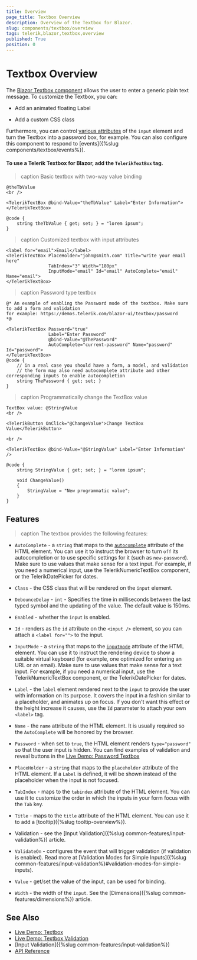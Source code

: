 ```yaml
---
title: Overview
page_title: Textbox Overview
description: Overview of the Textbox for Blazor.
slug: components/textbox/overview
tags: telerik,blazor,textbox,overview
published: True
position: 0
---
```


# Textbox Overview

The <a href="https://www.telerik.com/blazor-ui/textbox" target="_blank">Blazor Textbox component</a> allows the user to enter a generic plain text message. To customize the Textbox, you can:

* Add an animated floating Label

* Add a custom CSS class

Furthermore, you can control [various attributes](#features) of the `input` element and turn the Textbox into a password box, for example. You can also configure this component to respond to [events]({%slug components/textbox/events%}).

#### To use a Telerik Textbox for Blazor, add the `TelerikTextBox` tag.

>caption Basic textbox with two-way value binding

````CSHTML
@theTbValue
<br />

<TelerikTextBox @bind-Value="theTbValue" Label="Enter Information"></TelerikTextBox>

@code {
    string theTbValue { get; set; } = "lorem ipsum";
}
````


>caption Customized textbox with input attributes

````CSHTML
<label for="email">Email</label>
<TelerikTextBox PlaceHolder="john@smith.com" Title="write your email here"
                TabIndex="3" Width="180px"
                InputMode="email" Id="email" AutoComplete="email" Name="email">
</TelerikTextBox>
````


>caption Password type textbox

````CSHTML
@* An example of enabling the Password mode of the textbox. Make sure to add a form and validation
for example: https://demos.telerik.com/blazor-ui/textbox/password
*@

<TelerikTextBox Password="true"
                Label="Enter Password"
                @bind-Value="@ThePassword"
                AutoComplete="current-password" Name="password" Id="password">
</TelerikTextBox>
@code {
    // in a real case you should have a form, a model, and validation
    // the form may also need autocomplete attribute and other corresponding inputs to enable autocompletion
    string ThePassword { get; set; }
}
````

>caption Programmatically change the TextBox value

````CSHTML
TextBox value: @StringValue
<br />

<TelerikButton OnClick="@ChangeValue">Change TextBox Value</TelerikButton>

<br />

<TelerikTextBox @bind-Value="@StringValue" Label="Enter Information" />

@code {
    string StringValue { get; set; } = "lorem ipsum";

    void ChangeValue()
    {
        StringValue = "New programmatic value";
    }
}
````

## Features

>caption The textbox provides the following features:

* `AutoComplete` - a `string` that maps to the [`autocomplete`](https://developer.mozilla.org/en-US/docs/Web/HTML/Attributes/autocomplete) attribute of the HTML element. You can use it to instruct the browser to turn `off` its autocompletion or to use specific settings for it (such as `new-password`). Make sure to use values that make sense for a text input. For example, if you need a numerical input, use the TelerikNumericTextBox component, or the TelerikDatePicker for dates.

* `Class` - the CSS class that will be rendered on the `input` element.

* `DebounceDelay` - `int` - Specifies the time in milliseconds between the last typed symbol and the updating of the value. The default value is 150ms.

* `Enabled` - whether the `input` is enabled.

* `Id` - renders as the `id` attribute on the `<input />` element, so you can attach a `<label for="">` to the input.

* `InputMode` - a `string` that maps to the [`inputmode`](https://developer.mozilla.org/en-US/docs/Web/HTML/Global_attributes/inputmode) attribute of the HTML element. You can use it to instruct the rendering device to show a suitable virtual keyboard (for example, one optimized for entering an URL or an email). Make sure to use values that make sense for a text input. For example, if you need a numerical input, use the TelerikNumericTextBox component, or the TelerikDatePicker for dates.

* `Label` - the `label` element rendered next to the `input` to provide the user with information on its purpose. It covers the input in a fashion similar to a placeholder, and animates up on focus. If you don't want this effect or the height increase it causes, use the `Id` parameter to attach your own `<label>` tag.

* `Name` - the `name` attribute of the HTML element. It is usually required so the `AutoComplete` will be honored by the browser.

* `Password` - when set to `true`, the HTML element renders `type="password"` so that the user input is hidden. You can find examples of validation and reveal buttons in the [Live Demo: Password Textbox](https://demos.telerik.com/blazor-ui/textbox/password)

* `PlaceHolder` - a `string` that maps to the `placeholder` attribute of the HTML element. If a `Label` is defined, it will be shown instead of the placeholder when the input is not focused.

* `TabIndex` - maps to the `tabindex` attribute of the HTML element. You can use it to customize the order in which the inputs in your form focus with the `Tab` key.

* `Title` - maps to the `title` attribute of the HTML element. You can use it to add a [tooltip]({%slug tooltip-overview%}).

* Validation - see the [Input Validation]({%slug common-features/input-validation%}) article.

* `ValidateOn` - configures the event that will trigger validation (if validation is enabled). Read more at [Validation Modes for Simple Inputs]({%slug common-features/input-validation%}#validation-modes-for-simple-inputs).

* `Value` - get/set the value of the input, can be used for binding.

* `Width` - the width of the `input`. See the [Dimensions]({%slug common-features/dimensions%}) article.

## See Also

  * [Live Demo: Textbox](https://demos.telerik.com/blazor-ui/textbox/index)
  * [Live Demo: Textbox Validation](https://demos.telerik.com/blazor-ui/textbox/validation)
  * [Input Validation]({%slug common-features/input-validation%})
  * [API Reference](https://docs.telerik.com/blazor-ui/api/Telerik.Blazor.Components.TelerikTextBox)
